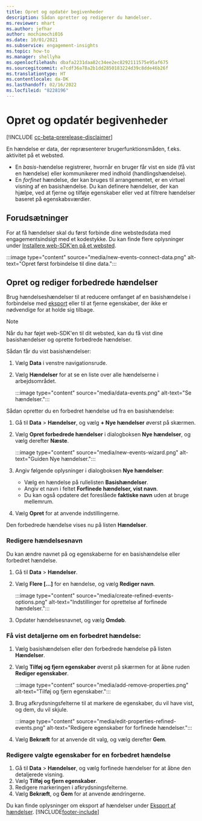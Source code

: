 ```yaml
---
title: Opret og opdatér begivenheder
description: Sådan opretter og redigerer du hændelser.
ms.reviewer: mhart
ms.author: jefhar
author: mochimochi016
ms.date: 10/01/2021
ms.subservice: engagement-insights
ms.topic: how-to
ms.manager: shellyha
ms.openlocfilehash: dbafa2231daa82c34ee2ec8292111575e95af675
ms.sourcegitcommit: e7cdf36a78a2b1dd2850183224d39c8dde46b26f
ms.translationtype: HT
ms.contentlocale: da-DK
ms.lasthandoff: 02/16/2022
ms.locfileid: "8228196"
---
```

# <a name="create-and-modify-events"></a>Opret og opdatér begivenheder

[!INCLUDE [cc-beta-prerelease-disclaimer](includes/cc-beta-prerelease-disclaimer.md)]

En hændelse er data, der repræsenterer brugerfunktionsmåden, f.eks. aktivitet på et websted.

- En *basis*-hændelse registrerer, hvornår en bruger får vist en side (få vist en hændelse) eller kommunikerer med indhold (handlingshændelse).
- En *forfinet* hændelse, der kan bruges til arrangementet, er en virtuel visning af en basishændelse. Du kan definere hændelser, der kan hjælpe, ved at fjerne og tilføje egenskaber eller ved at filtrere hændelser baseret på egenskabsværdier.

## <a name="prerequisites"></a>Forudsætninger

For at få hændelser skal du først forbinde dine webstedsdata med engagementsindsigt med et kodestykke. Du kan finde flere oplysninger under [Installere web-SDK'en på et websted](instrument-website.md).

 :::image type="content" source="media/new-events-connect-data.png" alt-text="Opret først forbindelse til dine data.":::

## <a name="create-refined-events"></a>Opret og rediger forbedrede hændelser

Brug hændelseshændelser til at reducere omfanget af en basishændelse i forbindelse med [eksport](export-events.md) eller til at fjerne egenskaber, der ikke er nødvendige for at holde sig tilbage.

> [!NOTE]
> Når du har føjet web-SDK'en til dit websted, kan du få vist dine basishændelser og oprette forbedrede hændelser. 

Sådan får du vist basishændelser:

1. Vælg **Data** i venstre navigationsrude.

1. Vælg **Hændelser** for at se en liste over alle hændelserne i arbejdsområdet.

    :::image type="content" source="media/data-events.png" alt-text="Se hændelser.":::

Sådan opretter du en forbedret hændelse ud fra en basishændelse: 

1. Gå til **Data** > **Hændelser**, og vælg **+ Nye hændelser** øverst på skærmen.

1. Vælg **Opret forbedrede hændelser** i dialogboksen **Nye hændelser**, og vælg derefter **Næste**.
   
     :::image type="content" source="media/new-events-wizard.png" alt-text="Guiden Nye hændelser.":::
     
1. Angiv følgende oplysninger i dialogboksen **Nye hændelser**:

   - Vælg en hændelse på rullelisten **Basishændelser**.
   - Angiv et navn i feltet **Forfinede hændelser, vist navn**.
   - Du kan også opdatere det foreslåede **faktiske navn** uden at bruge mellemrum.

1. Vælg **Opret** for at anvende indstillingerne.

Den forbedrede hændelse vises nu på listen **Hændelser**.

### <a name="edit-event-name"></a>Redigere hændelsesnavn

Du kan ændre navnet på og egenskaberne for en basishændelse eller forbedret hændelse.

1. Gå til **Data** > **Hændelser**. 

1. Vælg **Flere [...]** for en hændelse, og vælg **Rediger navn**.
    
     :::image type="content" source="media/create-refined-events-options.png" alt-text="Indstillinger for oprettelse af forfinede hændelser.":::

3. Opdater hændelsesnavnet, og vælg **Omdøb**.

### <a name="view-the-details-of-a-refined-event"></a>Få vist detaljerne om en forbedret hændelse:

1. Vælg basishændelsen eller den forbedrede hændelse på listen **Hændelser**. 

1. Vælg **Tilføj og fjern egenskaber** øverst på skærmen for at åbne ruden **Rediger egenskaber**. 

     :::image type="content" source="media/add-remove-properties.png" alt-text="Tilføj og fjern egenskaber.":::

1. Brug afkrydsningsfelterne til at markere de egenskaber, du vil have vist, og dem, du vil skjule. 

   :::image type="content" source="media/edit-properties-refined-events.png" alt-text="Redigere egenskaber for forfinede hændelser.":::

1. Vælg **Bekræft** for at anvende dit valg, og vælg derefter **Gem**.


### <a name="edit-selected-properties-for-a-refined-event"></a>Redigere valgte egenskaber for en forbedret hændelse

1. Gå til **Data** > **Hændelser**, og vælg forfinede hændelser for at åbne den detaljerede visning.
1. Vælg **Tilføj og fjern egenskaber**. 
1. Redigere markeringen i afkrydsningsfelterne.
1. Vælg **Bekræft**, og **Gem** for at anvende ændringerne.

Du kan finde oplysninger om eksport af hændelser under [Eksport af hændelser](export-events.md).
[!INCLUDE[footer-include](../includes/footer-banner.md)]
